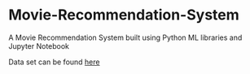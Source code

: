 # Movie-Recommendation-System
A Movie Recommendation System built using Python ML libraries and Jupyter Notebook

Data set can be found [here](https://drive.google.com/file/d/1Dn1BZD3YxgBQJSIjbfNnmCFlDW2jdQGD/view)
